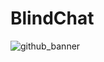 # BlindChat
![github_banner](https://github.com/user-attachments/assets/6d87b76a-449d-4ac4-8751-bfd378a31ce0)
